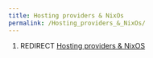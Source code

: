 ```yaml
---
title: Hosting providers & NixOs
permalink: /Hosting_providers_&_NixOs/
---
```


1.  REDIRECT [Hosting providers & NixOS](/Hosting_providers_&_NixOS "wikilink")
